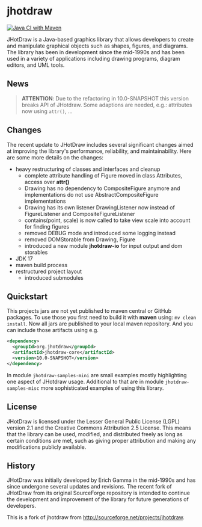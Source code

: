 # jhotdraw

[![Java CI with Maven](https://github.com/wumpz/jhotdraw/actions/workflows/maven.yml/badge.svg)](https://github.com/wumpz/jhotdraw/actions/workflows/maven.yml)

JHotDraw is a Java-based graphics library that allows developers to create and manipulate graphical objects such as shapes, figures, and diagrams. The library has been in development since the mid-1990s and has been used in a variety of applications including drawing programs, diagram editors, and UML tools.


## News

> **ATTENTION**: Due to the refactoring in 10.0-SNAPSHOT this version breaks API of JHotdraw. Some adaptions are needed, e.g.: attributes now using `attr()`, ...

## Changes
The recent update to JHotDraw includes several significant changes aimed at improving the library's performance, reliability, and maintainability. Here are some more details on the changes:

* heavy restructuring of classes and interfaces and cleanup
  * complete attribute handling of Figure moved in class Attributes, access over **attr()**
  * Drawing has no dependency to CompositeFigure anymore and implementations do not use 
   AbstractCompositeFigure implementations
  * Drawing has its own listener DrawingListener now instead of FigureListener and CompositeFigureListener
  * contains(point, scale) is now called to take view scale into account for finding figures
  * removed DEBUG mode and introduced some logging instead
  * removed DOMStorable from Drawing, Figure
  * introduced a new module **jhotdraw-io** for input output and dom storables
* JDK 17
* maven build process
* restructured project layout
  * introduced submodules

## Quickstart

This projects jars are not yet published to maven central or GitHub packages. To use those you first need to build it with **maven** using: `mv clean install`. Now all jars are published to your local maven repository. And you can include those artifacts using e.g.

```xml
<dependency>
  <groupId>org.jhotdraw</groupId>
  <artifactId>jhotdraw-core</artifactId>
  <version>10.0-SNAPSHOT</version>
</dependency>
```

In module `jhotdraw-samples-mini` are small examples mostly highlighting one aspect of JHotdraw usage.
Additional to that are in module `jhotdraw-samples-misc` more sophisticated examples of using this library.


## License

JHotDraw is licensed under the Lesser General Public License (LGPL) version 2.1 and the Creative Commons Attribution 2.5 License. This means that the library can be used, modified, and distributed freely as long as certain conditions are met, such as giving proper attribution and making any modifications publicly available.

## History 

JHotDraw was initially developed by Erich Gamma in the mid-1990s and has since undergone several updates and revisions. The recent fork of JHotDraw from its original SourceForge repository is intended to continue the development and improvement of the library for future generations of developers.

This is a fork of jhotdraw from http://sourceforge.net/projects/jhotdraw.
